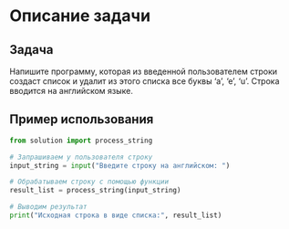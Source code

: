# Описание задачи

## Задача

Напишите программу, которая из введенной пользователем строки создаст список и удалит из этого списка все буквы ‘a’, ‘e’, ‘u’. Строка вводится на английском языке.

## Пример использования

```python
from solution import process_string

# Запрашиваем у пользователя строку
input_string = input("Введите строку на английском: ")

# Обрабатываем строку с помощью функции
result_list = process_string(input_string)

# Выводим результат
print("Исходная строка в виде списка:", result_list)
